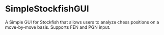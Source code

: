 # SimpleStockfishGUI
A Simple GUI for Stockfish that allows users to analyze chess positions on a move-by-move basis. Supports FEN and PGN input.
